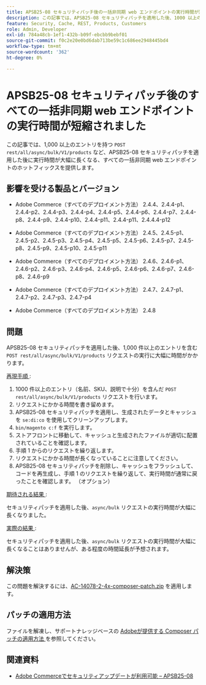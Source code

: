 ```yaml
---
title: APSB25-08 セキュリティパッチ後の一括非同期 web エンドポイントの実行時間が短縮されました
description: この記事では、APSB25-08 セキュリティパッチを適用した後、1000 以上のエントリに対する POST rest/all/async/bulk/V1/products リクエストの実行時間が大幅に長くなる問題のホットフィックスを提供します。
feature: Security, Cache, REST, Products, Customers
role: Admin, Developer
exl-id: 784a48cb-1ef1-432b-b09f-ebcbb9bebf01
source-git-commit: f0c2e20e0bd6dab713be59c1c686ee2948445bd4
workflow-type: tm+mt
source-wordcount: '362'
ht-degree: 0%

---
```


# APSB25-08 セキュリティパッチ後のすべての一括非同期 web エンドポイントの実行時間が短縮されました

この記事では、1,000 以上のエントリを持つ `POST rest/all/async/bulk/V1/products` など、APSB25-08 セキュリティパッチを適用した後に実行時間が大幅に長くなる、すべての一括非同期 web エンドポイントのホットフィックスを提供します。

## 影響を受ける製品とバージョン

* Adobe Commerce（すべてのデプロイメント方法） 2.4.4、2.4.4-p1、2.4.4-p2、2.4.4-p3、2.4.4-p4、2.4.4-p5、2.4.4-p6、2.4.4-p7、2.4.4-p8、2.4.4-p9、2.4.4-p10、2.4.4-p11、2.4.4-p11、2.4.4.4-p12

* Adobe Commerce（すべてのデプロイメント方法） 2.4.5、2.4.5-p1、2.4.5-p2、2.4.5-p3、2.4.5-p4、2.4.5-p5、2.4.5-p6、2.4.5-p7、2.4.5-p8、2.4.5-p9、2.4.5-p10、2.4.5-p11

* Adobe Commerce（すべてのデプロイメント方法） 2.4.6、2.4.6-p1、2.4.6-p2、2.4.6-p3、2.4.6-p4、2.4.6-p5、2.4.6-p6、2.4.6-p7、2.4.6-p8、2.4.6-p9

* Adobe Commerce（すべてのデプロイメント方法） 2.4.7、2.4.7-p1、2.4.7-p2、2.4.7-p3、2.4.7-p4

* Adobe Commerce（すべてのデプロイメント方法） 2.4.8

## 問題

APSB25-08 セキュリティパッチを適用した後、1,000 件以上のエントリを含む `POST rest/all/async/bulk/V1/products` リクエストの実行に大幅に時間がかかります。

<u> 再現手順 </u>:

1. 1000 件以上のエントリ（名前、SKU、説明で十分）を含んだ `POST rest/all/async/bulk/V1/products` リクエストを行います。
1. リクエストにかかる時間を書き留めます。
1. APSB25-08 セキュリティパッチを適用し、生成されたデータとキャッシュを `se:di:co` を使用してクリーンアップします。
1. `bin/magento c:f` を実行します。
1. ストアフロントに移動して、キャッシュと生成されたファイルが適切に配置されていることを確認します。
1. 手順 1 からのリクエストを繰り返します。
1. リクエストにかかる時間が長くなっていることに注意してください。
1. APSB25-08 セキュリティパッチを削除し、キャッシュをフラッシュして、コードを再生成し、手順 1 のリクエストを繰り返して、実行時間が通常に戻ったことを確認します。 （オプション）

<u> 期待される結果 </u>:

セキュリティパッチを適用した後、`async/bulk` リクエストの実行時間が大幅に長くなりました。

<u> 実際の結果 </u>:

セキュリティパッチを適用した後、`async/bulk` リクエストの実行時間が大幅に長くなることはありませんが、ある程度の時間延長が予想されます。

## 解決策

この問題を解決するには、[AC-14078-2-4x-composer-patch.zip](assets/AC-14078-2-4x-composer-patch.zip) を適用します。

## パッチの適用方法

ファイルを解凍し、サポートナレッジベースの [Adobeが提供する Composer パッチの適用方法 ](https://experienceleague.adobe.com/docs/commerce-knowledge-base/kb/how-to/how-to-apply-a-composer-patch-provided-by-magento.html) を参照してください。

## 関連資料

* [Adobe Commerceでセキュリティアップデートが利用可能 – APSB25-08](https://experienceleague.adobe.com/en/docs/experience-cloud-kcs/kbarticles/ka-27149)
